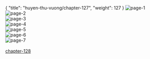 { "title": "huyen-thu-vuong/chapter-127", "weight": 127 }
<img src="huyen-thu-vuong_0127_01-b596ac01c9172b9b62dbca7e28221229.webp" alt="page-1" origin="https://3.bp.blogspot.com/-huQp67gvhYo/V-YBPrJWjeI/AAAAAAAKaXo/gucfD5-eqvY/s0/Huyen-Thu-Vuong-Chapter-127-P-2.jpg"><br/>
<img src="huyen-thu-vuong_0127_02-357534b69c78a0b11e4bda15f20d5ea4.webp" alt="page-2" origin="https://3.bp.blogspot.com/-SrXYN3kKsr0/V-YBQ5EbxkI/AAAAAAAKaXs/DhsVj5OP5Hc/s0/Huyen-Thu-Vuong-Chapter-127-P-3.jpg"><br/>
<img src="huyen-thu-vuong_0127_03-d9292574bd1385624fb8a492822326d5.webp" alt="page-3" origin="https://3.bp.blogspot.com/-QT4Avk2WJYA/V-YBR5XOrjI/AAAAAAAKaXw/SMTBRiw1c9c/s0/Huyen-Thu-Vuong-Chapter-127-P-4.jpg"><br/>
<img src="huyen-thu-vuong_0127_04-6ca71c40aa36dea258c7362930e40c47.webp" alt="page-4" origin="https://3.bp.blogspot.com/-yNGAgAIfjaM/V-YBS94d0aI/AAAAAAAKaX0/j47atZPH_ak/s0/Huyen-Thu-Vuong-Chapter-127-P-5.jpg"><br/>
<img src="huyen-thu-vuong_0127_05-91982ba5ac031623f8fb2fe7ee2ca20a.webp" alt="page-5" origin="https://3.bp.blogspot.com/-UQjFyjXryWc/V-YBT-UU2sI/AAAAAAAKaX4/H-5M1Pwm87c/s0/Huyen-Thu-Vuong-Chapter-127-P-6.jpg"><br/>
<img src="huyen-thu-vuong_0127_06-c7a3092de9d03cdd79a8f17598aed005.webp" alt="page-6" origin="https://3.bp.blogspot.com/-qP5gLB9viW8/V-YBUiGCQEI/AAAAAAAKaX8/ODBNBO4P_pg/s0/Huyen-Thu-Vuong-Chapter-127-P-7.jpg"><br/>
<img src="huyen-thu-vuong_0127_07-0a6feb5127b8980c8e02dde8ebee7f4a.webp" alt="page-7" origin="https://3.bp.blogspot.com/-Gc_tm28oSYc/V-YBVn3miJI/AAAAAAAKaYA/GSsFTka9B4U/s0/Huyen-Thu-Vuong-Chapter-127-P-8.jpg"><br/>
<br/><a class="nextchap" href="/huyen-thu-vuong/chapter-128">chapter-128</a>

